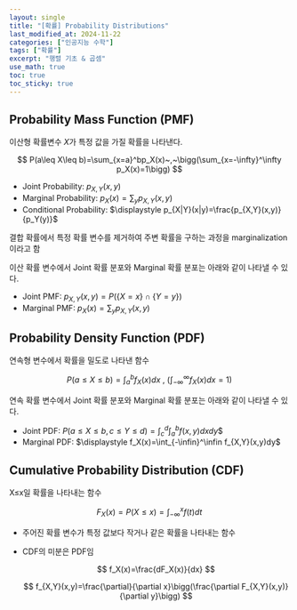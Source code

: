 ```yaml
---
layout: single
title: "[확률] Probability Distributions"
last_modified_at: 2024-11-22
categories: ["인공지능 수학"]
tags: ["확률"]
excerpt: "행렬 기초 & 곱셈"
use_math: true
toc: true
toc_sticky: true
---
```


## Probability Mass Function (PMF)

이산형 확률변수 $X$가 특정 값을 가질 확률을 나타낸다.

$$
P(a\leq X\leq b)=\sum_{x=a}^bp_X(x)~,~\bigg(\sum_{x=-\infty}^\infty p_X(x)=1\bigg)
$$

- Joint Probability: $p_{X,Y}(x,y)$
- Marginal Probability: $\displaystyle p_X(x)=\sum_y p_{X,Y}(x,y)$
- Conditional Probability: $\displaystyle p_{X|Y}(x|y)=\frac{p_{X,Y}(x,y)}{p_Y(y)}$

결합 확률에서 특정 확률 변수를 제거하여 주변 확률을 구하는 과정을 marginalization이라고 함

이산 확률 변수에서 Joint 확률 분포와 Marginal 확률 분포는 아래와 같이 나타낼 수 있다.

- Joint PMF: $\displaystyle p_{X,Y}(x,y)=P(\lbrace X=x\rbrace\cap\lbrace Y=y\rbrace)$
- Marginal PMF: $\displaystyle p_X(x)=\sum_yp_{X,Y}(x,y)$

## Probability Density Function (PDF)

연속형 변수에서 확률을 밀도로 나타낸 함수

$$
P(a\leq X\leq b)=\int_a^bf_X(x)dx~,~\bigg(\int_{-\infty}^\infty f_X(x)dx=1\bigg)
$$

연속 확률 변수에서 Joint 확률 분포와 Marginal 확률 분포는 아래와 같이 나타낼 수 있다.

- Joint PDF: $\displaystyle P(a\leq X\leq b,c\leq Y\leq d)=\int_c^d\int_a^b f(x,y)dxdy$$
- Marginal PDF: $\displaystyle f_X(x)=\int_{-\infin}^\infin f_{X,Y}(x,y)dy$

## Cumulative Probability Distribution (CDF)

X≤x일 확률을 나타내는 함수

$$
F_X(x)=P(X\leq x)=\int_{-\infty}^x f(t)dt
$$

- 주어진 확률 변수가 특정 값보다 작거나 같은 확률을 나타내는 함수
- CDF의 미분은 PDF임
    
    
    $$
    f_X(x)=\frac{dF_X(x)}{dx}
    $$
    
    $$
    f_{X,Y}(x,y)=\frac{\partial}{\partial x}\bigg(\frac{\partial F_{X,Y}(x,y)}{\partial y}\bigg)
    $$
